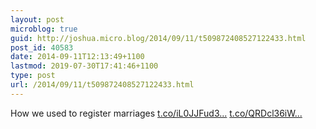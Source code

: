 ```yaml
---
layout: post
microblog: true
guid: http://joshua.micro.blog/2014/09/11/t509872408527122433.html
post_id: 40583
date: 2014-09-11T12:13:49+1100
lastmod: 2019-07-30T17:41:46+1100
type: post
url: /2014/09/11/t509872408527122433.html
---
```

How we used to register marriages [t.co/iL0JJFud3...](http://t.co/iL0JJFud3c) [t.co/QRDcl36iW...](http://t.co/QRDcl36iWj)
